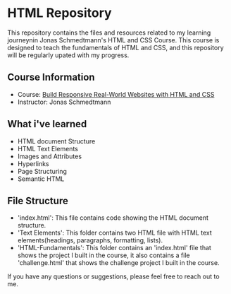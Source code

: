 # HTML Repository

This repository contains the files and resources related to my learning journeynin Jonas Schmedtmann's HTML and CSS Course. This course is designed to teach the fundamentals of HTML and CSS, and this repository will be  regularly upated with my progress.

## Course Information

- Course: [Build Responsive Real-World Websites with HTML and CSS](https://www.udemy.com/course/design-and-develop-a-killer-website-with-html5-and-css3/)
- Instructor: Jonas Schmedtmann

## What i've learned

- HTML document Structure
- HTML Text Elements
- Images and Attributes
- Hyperlinks
- Page Structuring
- Semantic HTML

## File Structure

- 'index.html': This file contains code showing the HTML document structure.
- 'Text Elements': This folder contains two HTML file with HTML text elements(headings, paragraphs, formatting, lists).
- 'HTML-Fundamentals': This folder contains an 'index.html' file that shows the project I built in the course, it also contains a file 'challenge.html' that shows the challenge project I built in the course.

If you have any questions or suggestions, please feel free to reach out to me.
